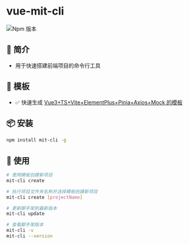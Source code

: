 # vue-mit-cli

![Npm 版本](https://img.shields.io/badge/mit-cli_v0.0.1-green)

## 📖 简介

- 用于快速搭建前端项目的命令行工具

## 📕 模板

- ✅ 快速生成 [Vue3+TS+Vite+ElementPlus+Pinia+Axios+Mock 的模板](https://gitee.com/Lpppsea9/admin-pro.git)

## 📦 安装

```bash
npm install mit-cli -g
```

## 🚩 使用

```bash
# 使用模板创建新项目
mit-cli create

# 执行项目文件夹名称并选择模板创建新项目
mit-cli create [projectName]

# 更新脚手架到最新版本
mit-cli update

# 查看脚手架版本
mit-cli -v
mit-cli --version

```
